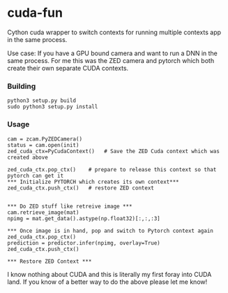 # cuda-fun
Cython cuda wrapper to switch  contexts for running multiple contexts app in the same process.

Use case: If you have a GPU bound camera and want to run a DNN in the same process. For me this was the ZED camera and pytorch which both create their own separate CUDA contexts.

### Building
```
python3 setup.py build
sudo python3 setup.py install
```


### Usage

```
cam = zcam.PyZEDCamera()
status = cam.open(init)
zed_cuda_ctx=PyCudaContext()   # Save the ZED Cuda context which was created above

zed_cuda_ctx.pop_ctx()    # prepare to release this context so that pytorch can get it
*** Initialize PYTORCH which creates its own context***
zed_cuda_ctx.push_ctx()   # restore ZED context


*** Do ZED stuff like retreive image ***
cam.retrieve_image(mat)
npimg = mat.get_data().astype(np.float32)[:,:,:3]

*** Once image is in hand, pop and switch to Pytorch context again
zed_cuda_ctx.pop_ctx()
prediction = predictor.infer(npimg, overlay=True)
zed_cuda_ctx.push_ctx()

*** Restore ZED Context ***
```

I know nothing about CUDA and this is literally my first foray into CUDA land. If you know of a better way to do the above please let me know!
